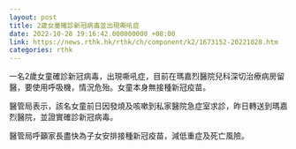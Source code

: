 ```yaml
---
layout: post
title: 2歲女童確診新冠病毒並出現嘶吼症
date: 2022-10-28 19:16:42.000000000 +08:00
link: https://news.rthk.hk/rthk/ch/component/k2/1673152-20221028.htm
categories: rthk
---
```


一名2歲女童確診新冠病毒，出現嘶吼症，目前在瑪嘉烈醫院兒科深切治療病房留醫，要使用呼吸機，情況危殆。女童本身無接種新冠疫苗。

醫管局表示，該名女童前日因發燒及咳嗽到私家醫院急症室求診，昨日轉送到瑪嘉烈醫院，並證實確診新冠病毒。

醫管局呼籲家長盡快為子女安排接種新冠疫苗，減低重症及死亡風險。
